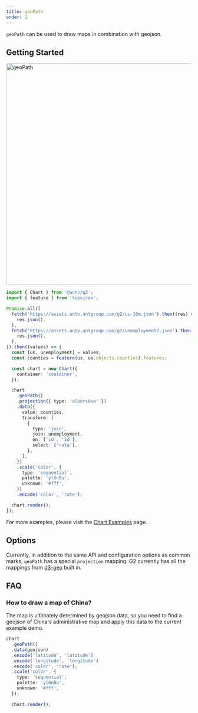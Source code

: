 ```yaml
---
title: geoPath
order: 1
---
```


`geoPath` can be used to draw maps in combination with geojson.

## Getting Started

<img alt="geoPath" src="https://mdn.alipayobjects.com/huamei_qa8qxu/afts/img/A*vcI7RqX24U0AAAAAAAAAAAAADmJ7AQ/original" width="600" />

```ts
import { Chart } from '@antv/g2';
import { feature } from 'topojson';

Promise.all([
  fetch('https://assets.antv.antgroup.com/g2/us-10m.json').then((res) =>
    res.json(),
  ),
  fetch('https://assets.antv.antgroup.com/g2/unemployment2.json').then((res) =>
    res.json(),
  ),
]).then((values) => {
  const [us, unemployment] = values;
  const counties = feature(us, us.objects.counties).features;

  const chart = new Chart({
    container: 'container',
  });

  chart
    .geoPath()
    .projection({ type: 'albersUsa' })
    .data({
      value: counties,
      transform: [
        {
          type: 'join',
          join: unemployment,
          on: ['id', 'id'],
          select: ['rate'],
        },
      ],
    })
    .scale('color', {
      type: 'sequential',
      palette: 'ylGnBu',
      unknown: '#fff',
    })
    .encode('color', 'rate');

  chart.render();
});
```

For more examples, please visit the [Chart Examples](/en/examples) page.

## Options

Currently, in addition to the same API and configuration options as common marks, `geoPath` has a special `projection` mapping. G2 currently has all the mappings from [d3-geo](https://github.com/d3/d3-geo) built in.

## FAQ

### How to draw a map of China?

The map is ultimately determined by geojson data, so you need to find a geojson of China's administrative map and apply this data to the current example demo.

```ts
chart
  .geoPath()
  .data(geojson)
  .encode('latitude', 'latitude')
  .encode('longitude', 'longitude')
  .encode('color', 'rate');
  .scale('color', {
    type: 'sequential',
    palette: 'ylGnBu',
    unknown: '#fff',
  });

  chart.render();
```
